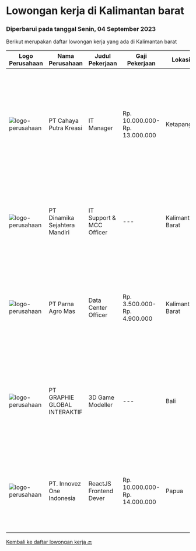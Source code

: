 
  # Lowongan kerja di Kalimantan barat

  ### Diperbarui pada tanggal Senin, 04 September 2023

  Berikut merupakan daftar lowongan kerja yang ada di Kalimantan barat

  |Logo Perusahaan | Nama Perusahaan | Judul Pekerjaan | Gaji Pekerjaan | Lokasi | Deskripsi | Tanggal diunggah | Pranala |
  | -------------- | --------------- | --------------- | --------- | --------- | -------------- | ------- | ----------- |
  |![logo-perusahaan](https://image-service-cdn.seek.com.au/f91f62b5a056b296e7b87b13f40847ef30c36db8/ee4dce1061f3f616224767ad58cb2fc751b8d2dc)|PT Cahaya Putra Kreasi|IT Manager|Rp. 10.000.000-Rp. 13.000.000|Ketapang|Tugas dan Tanggung Jawab Umum : Melakukan pengembangan dan pemutakhiran teknologi informasi Melakukan fungsi manajerial, pengawasan, controlling dalam...|Selasa, 29 Agustus 2023|https://www.jobstreet.co.id/id/job/it-manager-4451134?token=0~8793a5ea-6da2-4178-81b4-b9f670802517&sectionRank=1&jobId=jobstreet-id-job-4451134|
|![logo-perusahaan](https://image-service-cdn.seek.com.au/7824d7437cda22c763683026e766a43853ba6e0e/ee4dce1061f3f616224767ad58cb2fc751b8d2dc)|PT Dinamika Sejahtera Mandiri|IT Support & MCC Officer|---|Kalimantan Barat|Responsibilities: Recording production data mining Ensure daily production, unit status, and barging reports. Monitor actual production vs. plan from...|Jumat, 25 Agustus 2023|https://www.jobstreet.co.id/id/job/it-support-mcc-officer-4448649?token=0~8793a5ea-6da2-4178-81b4-b9f670802517&sectionRank=2&jobId=jobstreet-id-job-4448649|
|![logo-perusahaan](https://image-service-cdn.seek.com.au/09358c7edcfb085f1e25f8e79139b4285ed8ff64/ee4dce1061f3f616224767ad58cb2fc751b8d2dc)|PT Parna Agro Mas|Data Center Officer|Rp. 3.500.000-Rp. 4.900.000|Kalimantan Barat|Persyaratan : Lulusan Sarjana (S1) Jurusan Statistik dengan IPK minimal 3,00 Usia maksimal 28 tahun kemampuan mengoperasikan Microsoft Office...|Selasa, 15 Agustus 2023|https://www.jobstreet.co.id/id/job/data-center-officer-4438468?token=0~8793a5ea-6da2-4178-81b4-b9f670802517&sectionRank=3&jobId=jobstreet-id-job-4438468|
|![logo-perusahaan](https://image-service-cdn.seek.com.au/4cf2a680e40684f2c1e45f1d04725525a26ebc67/ee4dce1061f3f616224767ad58cb2fc751b8d2dc)|PT GRAPHIE GLOBAL INTERAKTIF|3D Game Modeller|---|Bali|Job Responsibilities: Creating 3D Model character for game Smoothing a 3D file Editing 3D File UV Unwrap texturing Humanoid Rigging Required Software...|Senin, 07 Agustus 2023|https://www.jobstreet.co.id/id/job/3d-game-modeller-4429943?token=0~8793a5ea-6da2-4178-81b4-b9f670802517&sectionRank=4&jobId=jobstreet-id-job-4429943|
|![logo-perusahaan](https://image-service-cdn.seek.com.au/b298687ae02f9798573838624580ad51c34fe2f1/ee4dce1061f3f616224767ad58cb2fc751b8d2dc)|PT. Innovez One Indonesia|ReactJS Frontend Dever|Rp. 10.000.000-Rp. 14.000.000|Papua|Innovez One is a tech innovator in the maritime sector, transforming maritime sector through digitalisation and AI powered solutions in solving...|Selasa, 08 Agustus 2023|https://www.jobstreet.co.id/id/job/reactjs-frontend-dever-4431326?token=0~8793a5ea-6da2-4178-81b4-b9f670802517&sectionRank=5&jobId=jobstreet-id-job-4431326|


  [Kembali ke daftar lowongan kerja 🔙](../README.md#daftar-lowongan-kerja)
  